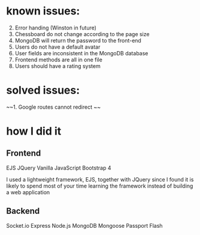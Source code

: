 # known issues:

2. Error handing (Winston in future)
3. Chessboard do not change according to the page size
4. MongoDB will return the password to the front-end
5. Users do not have a default avatar
6. User fields are inconsistent in the MongoDB database
7. Frontend methods are all in one file
8. Users should have a rating system

# solved issues: 

~~1. Google routes cannot redirect ~~

# how I did it
## Frontend

EJS
JQuery
Vanilla JavaScript
Bootstrap 4

I used a lightweight framework, EJS, together with JQuery
since I found it is likely to spend most of your time learning the framework instead
of building a web application 

## Backend

Socket.io
Express
Node.js
MongoDB
Mongoose
Passport
Flash
